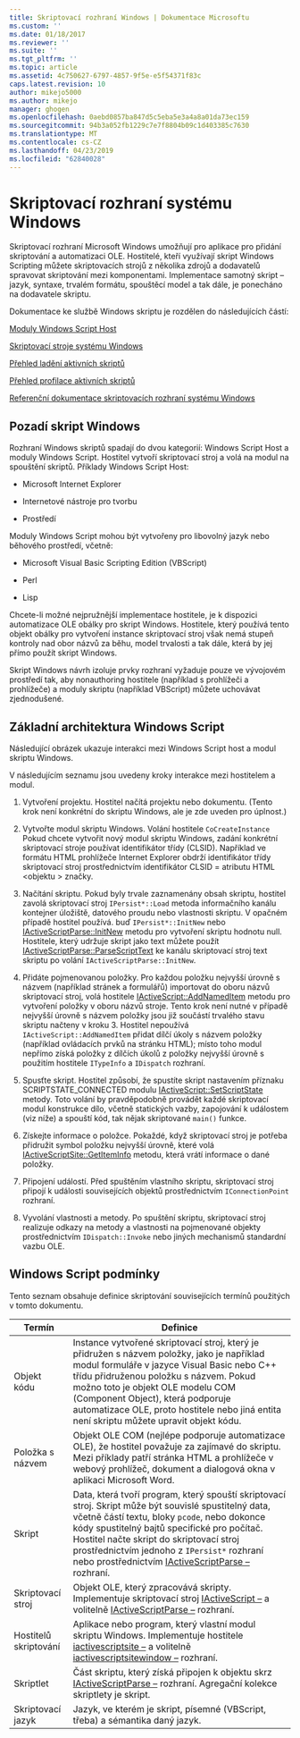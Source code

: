 ```yaml
---
title: Skriptovací rozhraní Windows | Dokumentace Microsoftu
ms.custom: ''
ms.date: 01/18/2017
ms.reviewer: ''
ms.suite: ''
ms.tgt_pltfrm: ''
ms.topic: article
ms.assetid: 4c750627-6797-4857-9f5e-e5f54371f83c
caps.latest.revision: 10
author: mikejo5000
ms.author: mikejo
manager: ghogen
ms.openlocfilehash: 0aebd0857ba847d5c5eba5e3a4a8a01da73ec159
ms.sourcegitcommit: 94b3a052fb1229c7e7f8804b09c1d403385c7630
ms.translationtype: MT
ms.contentlocale: cs-CZ
ms.lasthandoff: 04/23/2019
ms.locfileid: "62840028"
---
```

# <a name="windows-script-interfaces"></a>Skriptovací rozhraní systému Windows

Skriptovací rozhraní Microsoft Windows umožňují pro aplikace pro přidání skriptování a automatizaci OLE. Hostitelé, kteří využívají skript Windows Scripting můžete skriptovacích strojů z několika zdrojů a dodavatelů spravovat skriptování mezi komponentami. Implementace samotný skript – jazyk, syntaxe, trvalém formátu, spouštěcí model a tak dále, je ponecháno na dodavatele skriptu.

Dokumentace ke službě Windows skriptu je rozdělen do následujících částí:

[Moduly Windows Script Host](../winscript/windows-script-hosts.md)

[Skriptovací stroje systému Windows](../winscript/windows-script-engines.md)

[Přehled ladění aktivních skriptů](../winscript/active-script-debugging-overview.md)

[Přehled profilace aktivních skriptů](../winscript/active-script-profiling-overview.md)

[Referenční dokumentace skriptovacích rozhraní systému Windows](../winscript/reference/windows-script-interfaces-reference.md)

## <a name="windows-script-background"></a>Pozadí skript Windows

Rozhraní Windows skriptů spadají do dvou kategorií: Windows Script Host a moduly Windows Script. Hostitel vytvoří skriptovací stroj a volá na modul na spouštění skriptů. Příklady Windows Script Host:

- Microsoft Internet Explorer

- Internetové nástroje pro tvorbu

- Prostředí

Moduly Windows Script mohou být vytvořeny pro libovolný jazyk nebo běhového prostředí, včetně:

- Microsoft Visual Basic Scripting Edition (VBScript)

- Perl

- Lisp

Chcete-li možné nejpružnější implementace hostitele, je k dispozici automatizace OLE obálky pro skript Windows. Hostitele, který používá tento objekt obálky pro vytvoření instance skriptovací stroj však nemá stupeň kontroly nad obor názvů za běhu, model trvalosti a tak dále, která by jej přímo použít skript Windows.

Skript Windows návrh izoluje prvky rozhraní vyžaduje pouze ve vývojovém prostředí tak, aby nonauthoring hostitele (například s prohlížeči a prohlížeče) a moduly skriptu (například VBScript) můžete uchovávat zjednodušené.

## <a name="windows-script-basic-architecture"></a>Základní architektura Windows Script

Následující obrázek ukazuje interakci mezi Windows Script host a modul skriptu Windows.

V následujícím seznamu jsou uvedeny kroky interakce mezi hostitelem a modul.

1. Vytvoření projektu. Hostitel načítá projektu nebo dokumentu. (Tento krok není konkrétní do skriptu Windows, ale je zde uveden pro úplnost.)

2. Vytvořte modul skriptu Windows. Volání hostitele `CoCreateInstance` Pokud chcete vytvořit nový modul skriptu Windows, zadání konkrétní skriptovací stroje používat identifikátor třídy (CLSID). Například ve formátu HTML prohlížeče Internet Explorer obdrží identifikátor třídy skriptovací stroj prostřednictvím identifikátor CLSID = atributu HTML \<objektu > značky.

3. Načítání skriptu. Pokud byly trvale zaznamenány obsah skriptu, hostitel zavolá skriptovací stroj `IPersist*::Load` metoda informačního kanálu kontejner úložiště, datového proudu nebo vlastnosti skriptu. V opačném případě hostitel používá. buď `IPersist*::InitNew` nebo [IActiveScriptParse::InitNew](../winscript/reference/iactivescriptparse-initnew.md) metodu pro vytvoření skriptu hodnotu null. Hostitele, který udržuje skript jako text můžete použít [IActiveScriptParse::ParseScriptText](../winscript/reference/iactivescriptparse-parsescripttext.md) ke kanálu skriptovací stroj text skriptu po volání `IActiveScriptParse::InitNew`.

4. Přidáte pojmenovanou položky. Pro každou položku nejvyšší úrovně s názvem (například stránek a formulářů) importovat do oboru názvů skriptovací stroj, volá hostitele [IActiveScript::AddNamedItem](../winscript/reference/iactivescript-addnameditem.md) metodu pro vytvoření položky v oboru názvů stroje. Tento krok není nutné v případě nejvyšší úrovně s názvem položky jsou již součástí trvalého stavu skriptu načteny v kroku 3. Hostitel nepoužívá `IActiveScript::AddNamedItem` přidat dílčí úkoly s názvem položky (například ovládacích prvků na stránku HTML); místo toho modul nepřímo získá položky z dílčích úkolů z položky nejvyšší úrovně s použitím hostitele `ITypeInfo` a `IDispatch` rozhraní.

5. Spusťte skript. Hostitel způsobí, že spustíte skript nastavením příznaku SCRIPTSTATE_CONNECTED modulu [IActiveScript::SetScriptState](../winscript/reference/iactivescript-setscriptstate.md) metody. Toto volání by pravděpodobně provádět každé skriptovací modul konstrukce dílo, včetně statických vazby, zapojování k událostem (viz níže) a spouští kód, tak nějak skriptované `main()` funkce.

6. Získejte informace o položce. Pokaždé, když skriptovací stroj je potřeba přidružit symbol položku nejvyšší úrovně, které volá [IActiveScriptSite::GetItemInfo](../winscript/reference/iactivescriptsite-getiteminfo.md) metodu, která vrátí informace o dané položky.

7. Připojení událostí. Před spuštěním vlastního skriptu, skriptovací stroj připojí k události souvisejících objektů prostřednictvím `IConnectionPoint` rozhraní.

8. Vyvolání vlastnosti a metody. Po spuštění skriptu, skriptovací stroj realizuje odkazy na metody a vlastnosti na pojmenované objekty prostřednictvím `IDispatch::Invoke` nebo jiných mechanismů standardní vazbu OLE.

## <a name="windows-script-terms"></a>Windows Script podmínky

Tento seznam obsahuje definice skriptování souvisejících termínů použitých v tomto dokumentu.

|Termín|Definice|
|----------|----------------|
|Objekt kódu|Instance vytvořené skriptovací stroj, který je přidružen s názvem položky, jako je například modul formuláře v jazyce Visual Basic nebo C++ třídu přidruženou položku s názvem. Pokud možno toto je objekt OLE modelu COM (Component Object), která podporuje automatizace OLE, proto hostitele nebo jiná entita není skriptu můžete upravit objekt kódu.|
|Položka s názvem|Objekt OLE COM (nejlépe podporuje automatizace OLE), že hostitel považuje za zajímavé do skriptu. Mezi příklady patří stránka HTML a prohlížeče v webový prohlížeč, dokument a dialogová okna v aplikaci Microsoft Word.|
|Skript|Data, která tvoří program, který spouští skriptovací stroj. Skript může být souvislé spustitelný data, včetně částí textu, bloky `pcode`, nebo dokonce kódy spustitelný bajtů specifické pro počítač. Hostitel načte skript do skriptovací stroj prostřednictvím jednoho z `IPersist*` rozhraní nebo prostřednictvím [IActiveScriptParse –](../winscript/reference/iactivescriptparse.md) rozhraní.|
|Skriptovací stroj|Objekt OLE, který zpracovává skripty. Implementuje skriptovací stroj [IActiveScript –](../winscript/reference/iactivescript.md) a volitelně [IActiveScriptParse –](../winscript/reference/iactivescriptparse.md) rozhraní.|
|Hostitelů skriptování|Aplikace nebo program, který vlastní modul skriptu Windows. Implementuje hostitele [iactivescriptsite –](../winscript/reference/iactivescriptsite.md) a volitelně [iactivescriptsitewindow –](../winscript/reference/iactivescriptsitewindow.md) rozhraní.|
|Skriptlet|Část skriptu, který získá připojen k objektu skrz [IActiveScriptParse –](../winscript/reference/iactivescriptparse.md) rozhraní. Agregační kolekce skriptlety je skript.|
|Skriptovací jazyk|Jazyk, ve kterém je skript, písemné (VBScript, třeba) a sémantika daný jazyk.|